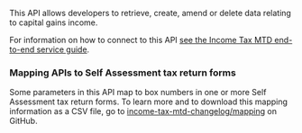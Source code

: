 This API allows developers to retrieve, create, amend or delete data relating to capital gains income.

For information on how to connect to this API [see the Income Tax MTD end-to-end service guide](https://developer.service.hmrc.gov.uk/guides/income-tax-mtd-end-to-end-service-guide/).

### Mapping APIs to Self Assessment tax return forms

Some parameters in this API map to box numbers in one or more Self Assessment tax return forms. To learn more and to download this mapping information as a CSV file, go to [income-tax-mtd-changelog/mapping](https://github.com/hmrc/income-tax-mtd-changelog?tab=readme-ov-file#mapping-apis-to-self-assessment-tax-return-forms) on GitHub.